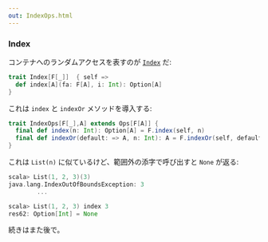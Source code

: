 ```yaml
---
out: IndexOps.html
---
```


### Index

コンテナへのランダムアクセスを表すのが [`Index`](https://github.com/scalaz/scalaz/blob/scalaz-seven/core/src/main/scala/scalaz/Index.scala) だ:

```scala
trait Index[F[_]]  { self =>
  def index[A](fa: F[A], i: Int): Option[A]
}
```

これは `index` と `indexOr` メソッドを導入する:

```scala
trait IndexOps[F[_],A] extends Ops[F[A]] {
  final def index(n: Int): Option[A] = F.index(self, n)
  final def indexOr(default: => A, n: Int): A = F.indexOr(self, default, n)
}
```

これは `List(n)` に似ているけど、範囲外の添字で呼び出すと `None` が返る:

```scala
scala> List(1, 2, 3)(3)
java.lang.IndexOutOfBoundsException: 3
        ...

scala> List(1, 2, 3) index 3
res62: Option[Int] = None
```

続きはまた後で。
